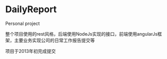 DailyReport
===========

Personal project

整个项目使用的rest风格，后端使用NodeJs实现的接口，前端使用angularJs框架，主要业务实现公司的日常工作报告提交等

项目于2013年初完成提交
